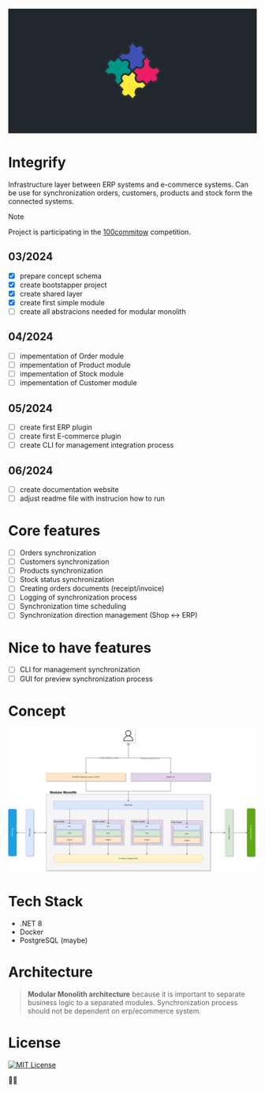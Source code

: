 ![integrify_banner](docs/integrify.banner.png)
# Integrify
Infrastructure layer between ERP systems and e-commerce systems. Can be use for synchronization orders, customers, products and stock form the connected systems.

> [!NOTE]  
> Project is participating in the [100commitow](https://100commitow.pl/ "100commitow.pl") competition.

## 03/2024
- [x] prepare concept schema
- [x] create bootstapper project
- [x] create shared layer
- [x] create first simple module
- [ ] create all abstracions needed for modular monolith
## 04/2024
- [ ] impementation of Order module
- [ ] impementation of Product module
- [ ] impementation of Stock module
- [ ] impementation of Customer module
## 05/2024
- [ ] create first ERP plugin
- [ ] create first E-commerce plugin
- [ ] create CLI for management integration process
## 06/2024
- [ ] create documentation website
- [ ] adjust readme file with instrucion how to run

# Core features
- [ ] Orders synchronization
- [ ] Customers synchronization
- [ ] Products synchronization 
- [ ] Stock status synchronization
- [ ] Creating orders documents (receipt/invoice)
- [ ] Logging of synchronization process
- [ ] Synchronization time scheduling
- [ ] Synchronization direction management (Shop <-> ERP) 

# Nice to have features
- [ ] CLI for management synchronization
- [ ] GUI for preview synchronization process

# Concept
![concept_image](docs/integrify.drawio.concept.png)

# Tech Stack
 - .NET 8
 - Docker
 - PostgreSQL (maybe)

# Architecture
> **Modular Monolith architecture** because it is important to separate business logic to a separated modules. Synchronization process should not be dependent on erp/ecommerce system.

# License
[![MIT License](https://img.shields.io/badge/License-MIT-green.svg)](https://choosealicense.com/licenses/mit/)

🤡🐣